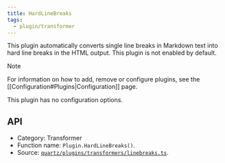 ```yaml
---
title: HardLineBreaks
tags:
  - plugin/transformer
---
```


This plugin automatically converts single line breaks in Markdown text into hard line breaks in the HTML output. This plugin is not enabled by default.

> [!note]
> For information on how to add, remove or configure plugins, see the [[Configuration#Plugins|Configuration]] page.

This plugin has no configuration options.

## API

- Category: Transformer
- Function name: `Plugin.HardLineBreaks()`.
- Source: [`quartz/plugins/transformers/linebreaks.ts`](https://github.com/jackyzha0/quartz/blob/v4/quartz/plugins/transformers/linebreaks.ts).
